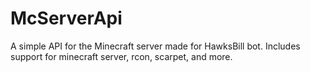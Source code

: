 # McServerApi

A simple API for the Minecraft server made for HawksBill bot.
Includes support for minecraft server, rcon, scarpet, and more.

